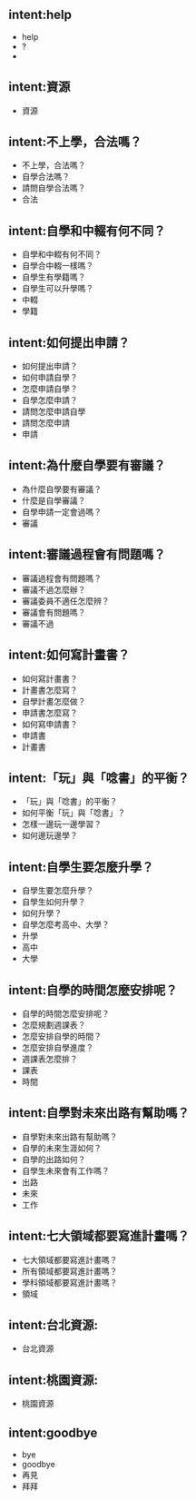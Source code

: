 ## intent:help
- help
- ?
-

## intent:資源
- 資源

## intent:不上學，合法嗎？
- 不上學，合法嗎？
- 自學合法嗎？
- 請問自學合法嗎？
- 合法

## intent:自學和中輟有何不同？
- 自學和中輟有何不同？
- 自學合中輟一樣嗎？
- 自學生有學籍嗎？
- 自學生可以升學嗎？
- 中輟
- 學籍

## intent:如何提出申請？
- 如何提出申請？
- 如何申請自學？
- 怎麼申請自學？
- 自學怎麼申請？
- 請問怎麼申請自學
- 請問怎麼申請
- 申請

## intent:為什麼自學要有審議？
- 為什麼自學要有審議？
- 什麼是自學審議？
- 自學申請一定會過嗎？
- 審議

## intent:審議過程會有問題嗎？
- 審議過程會有問題嗎？
- 審議不過怎麼辦？
- 審議委員不適任怎麼辨？
- 審議會有問題嗎？
- 審議不過

## intent:如何寫計畫書？
- 如何寫計畫書？
- 計畫書怎麼寫？
- 自學計畫怎麼做？
- 申請書怎麼寫？
- 如何寫申請書？
- 申請書
- 計畫書

## intent:「玩」與「唸書」的平衡？
- 「玩」與「唸書」的平衡？
- 如何平衡「玩」與「唸書」？
- 怎樣一邊玩一邊學習？
- 如何邊玩邊學？

## intent:自學生要怎麼升學？
- 自學生要怎麼升學？
- 自學生如何升學？
- 如何升學？
- 自學怎麼考高中、大學？
- 升學
- 高中
- 大學

## intent:自學的時間怎麼安排呢？
- 自學的時間怎麼安排呢？
- 怎麼規劃週課表？
- 怎麼安排自學的時間？
- 怎麼安排自學進度？
- 週課表怎麼排？
- 課表
- 時間

## intent:自學對未來出路有幫助嗎？
- 自學對未來出路有幫助嗎？
- 自學的未來生涯如何？
- 自學的出路如何？
- 自學生未來會有工作嗎？
- 出路
- 未來
- 工作

## intent:七大領域都要寫進計畫嗎？
- 七大領域都要寫進計畫嗎？
- 所有領域都要寫進計畫嗎？
- 學科領域都要寫進計畫嗎？
- 領域

## intent:台北資源:
- 台北資源

## intent:桃園資源:
- 桃園資源

## intent:goodbye
- bye
- goodbye
- 再見
- 拜拜

